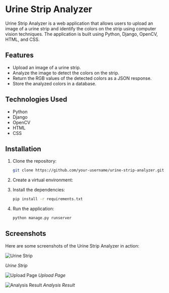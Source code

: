 # Urine Strip Analyzer

Urine Strip Analyzer is a web application that allows users to upload an image of a urine strip and identify the colors on the strip using computer vision techniques. The application is built using Python, Django, OpenCV, HTML, and CSS.

## Features

- Upload an image of a urine strip.
- Analyze the image to detect the colors on the strip.
- Return the RGB values of the detected colors as a JSON response.
- Store the analyzed colors in a database.

## Technologies Used

- Python
- Django
- OpenCV
- HTML
- CSS

## Installation

1. Clone the repository:

   ```bash
   git clone https://github.com/your-username/urine-strip-analyzer.git

2. Create a virtual environment:

3. Install the dependencies:

   ```bash
   pip install -r requirements.txt

4. Run the application:
   ```bash
   python manage.py runserver


## Screenshots

Here are some screenshots of the Urine Strip Analyzer in action:

![Urine Strip](strip_images/image1.jpg)

*Urine Strip*

![Upload Page](screenshots/upload.png)
*Upload Page*

![Analysis Result](screenshots/result.png)
*Analysis Result*
